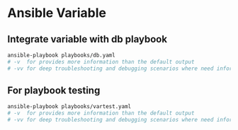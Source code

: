 # Ansible Variable

## Integrate variable with db playbook
```bash
ansible-playbook playbooks/db.yaml
# -v  for provides more information than the default output
# -vv for deep troubleshooting and debugging scenarios where need information about Ansible's internal operations
```

## For playbook testing
```bash
ansible-playbook playbooks/vartest.yaml
# -v  for provides more information than the default output
# -vv for deep troubleshooting and debugging scenarios where need information about Ansible's internal operations
```

